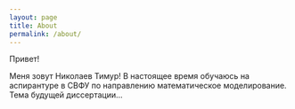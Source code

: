 ```yaml
---
layout: page
title: About
permalink: /about/
---
```


Привет!

Меня зовут Николаев Тимур! В настоящее время обучаюсь на аспирантуре в СВФУ по направлению математическое моделирование. Тема будущей диссертации...

